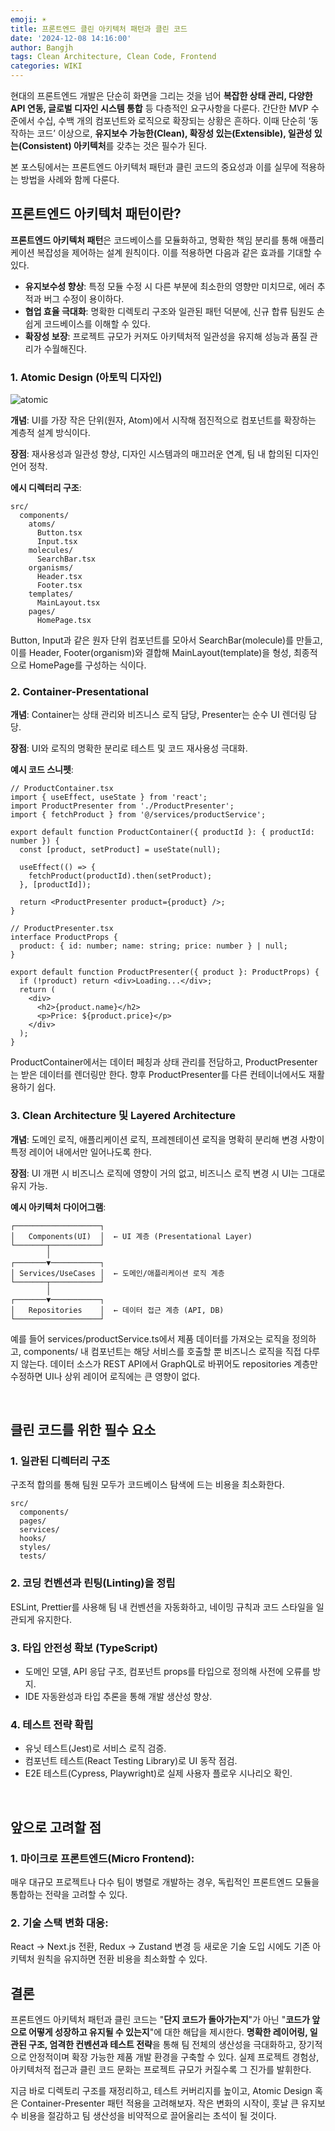 ```yaml
---
emoji: ☀️
title: 프론트엔드 클린 아키텍처 패턴과 클린 코드
date: '2024-12-08 14:16:00'
author: Bangjh
tags: Clean Architecture, Clean Code, Frontend
categories: WIKI
---
```


현대의 프론트엔드 개발은 단순히 화면을 그리는 것을 넘어 **복잡한 상태 관리, 다양한 API 연동, 글로벌 디자인 시스템 통합** 등 다층적인 요구사항을 다룬다. 
간단한 MVP 수준에서 수십, 수백 개의 컴포넌트와 로직으로 확장되는 상황은 흔하다. 
이때 단순히 ‘동작하는 코드’ 이상으로, **유지보수 가능한(Clean), 확장성 있는(Extensible), 일관성 있는(Consistent) 아키텍처**를 갖추는 것은 필수가 된다.

본 포스팅에서는 프론트엔드 아키텍처 패턴과 클린 코드의 중요성과 이를 실무에 적용하는 방법을 사례와 함께 다룬다.

## 프론트엔드 아키텍처 패턴이란?

**프론트엔드 아키텍처 패턴**은 코드베이스를 모듈화하고, 명확한 책임 분리를 통해 애플리케이션 복잡성을 제어하는 설계 원칙이다. 이를 적용하면 다음과 같은 효과를 기대할 수 있다.
- **유지보수성 향상**: 특정 모듈 수정 시 다른 부분에 최소한의 영향만 미치므로, 에러 추적과 버그 수정이 용이하다.
- **협업 효율 극대화**: 명확한 디렉토리 구조와 일관된 패턴 덕분에, 신규 합류 팀원도 손쉽게 코드베이스를 이해할 수 있다.
- **확장성 보장**: 프로젝트 규모가 커져도 아키텍처적 일관성을 유지해 성능과 품질 관리가 수월해진다.

### 1. Atomic Design (아토믹 디자인)

![atomic](atomic.png)

**개념**: UI를 가장 작은 단위(원자, Atom)에서 시작해 점진적으로 컴포넌트를 확장하는 계층적 설계 방식이다.

**장점**: 재사용성과 일관성 향상, 디자인 시스템과의 매끄러운 연계, 팀 내 합의된 디자인 언어 정착. 

**에시 디렉터리 구조**:

```plaintext
src/
  components/
    atoms/
      Button.tsx
      Input.tsx
    molecules/
      SearchBar.tsx
    organisms/
      Header.tsx
      Footer.tsx
    templates/
      MainLayout.tsx
    pages/
      HomePage.tsx
```

Button, Input과 같은 원자 단위 컴포넌트를 모아서 SearchBar(molecule)를 만들고, 이를 Header, Footer(organism)와 결합해 MainLayout(template)을 형성, 최종적으로 HomePage를 구성하는 식이다.

### 2. Container-Presentational

**개념**: Container는 상태 관리와 비즈니스 로직 담당, Presenter는 순수 UI 렌더링 담당.

**장점**: UI와 로직의 명확한 분리로 테스트 및 코드 재사용성 극대화.

**예시 코드 스니펫**:

```tsx
// ProductContainer.tsx
import { useEffect, useState } from 'react';
import ProductPresenter from './ProductPresenter';
import { fetchProduct } from '@/services/productService';

export default function ProductContainer({ productId }: { productId: number }) {
  const [product, setProduct] = useState(null);

  useEffect(() => {
    fetchProduct(productId).then(setProduct);
  }, [productId]);

  return <ProductPresenter product={product} />;
}

// ProductPresenter.tsx
interface ProductProps {
  product: { id: number; name: string; price: number } | null;
}

export default function ProductPresenter({ product }: ProductProps) {
  if (!product) return <div>Loading...</div>;
  return (
    <div>
      <h2>{product.name}</h2>
      <p>Price: ${product.price}</p>
    </div>
  );
}
```

ProductContainer에서는 데이터 페칭과 상태 관리를 전담하고, ProductPresenter는 받은 데이터를 렌더링만 한다. 향후 ProductPresenter를 다른 컨테이너에서도 재활용하기 쉽다.

### 3. Clean Architecture 및 Layered Architecture

**개념**: 도메인 로직, 애플리케이션 로직, 프레젠테이션 로직을 명확히 분리해 변경 사항이 특정 레이어 내에서만 일어나도록 한다.

**장점**: UI 개편 시 비즈니스 로직에 영향이 거의 없고, 비즈니스 로직 변경 시 UI는 그대로 유지 가능.

**예시 아키텍처 다이어그램**:

```plaintext
┌───────────────────┐
│   Components(UI)  │  ← UI 계층 (Presentational Layer)
└───────┬───────────┘
        │
┌───────▼───────────┐
│ Services/UseCases │  ← 도메인/애플리케이션 로직 계층
└───────┬───────────┘
        │
┌───────▼───────────┐
│   Repositories    │  ← 데이터 접근 계층 (API, DB)
└───────────────────┘
```

예를 들어 services/productService.ts에서 제품 데이터를 가져오는 로직을 정의하고, components/ 내 컴포넌트는 해당 서비스를 호출할 뿐 비즈니스 로직을 직접 다루지 않는다. 
데이터 소스가 REST API에서 GraphQL로 바뀌어도 repositories 계층만 수정하면 UI나 상위 레이어 로직에는 큰 영향이 없다.

<br />

## 클린 코드를 위한 필수 요소

### 1. 일관된 디렉터리 구조
   
구조적 합의를 통해 팀원 모두가 코드베이스 탐색에 드는 비용을 최소화한다.

```plaintext
src/
  components/
  pages/
  services/
  hooks/
  styles/
  tests/
```

### 2. 코딩 컨벤션과 린팅(Linting)을 정립

ESLint, Prettier를 사용해 팀 내 컨벤션을 자동화하고, 네이밍 규칙과 코드 스타일을 일관되게 유지한다.

### 3. 타입 안전성 확보 (TypeScript)

- 도메인 모델, API 응답 구조, 컴포넌트 props를 타입으로 정의해 사전에 오류를 방지.
- IDE 자동완성과 타입 추론을 통해 개발 생산성 향상.

### 4. 테스트 전략 확립

- 유닛 테스트(Jest)로 서비스 로직 검증. 
- 컴포넌트 테스트(React Testing Library)로 UI 동작 점검. 
- E2E 테스트(Cypress, Playwright)로 실제 사용자 플로우 시나리오 확인.

<br />

## 앞으로 고려할 점

### 1. 마이크로 프론트엔드(Micro Frontend):
매우 대규모 프로젝트나 다수 팀이 병렬로 개발하는 경우, 독립적인 프론트엔드 모듈을 통합하는 전략을 고려할 수 있다.

### 2. 기술 스택 변화 대응:
React → Next.js 전환, Redux → Zustand 변경 등 새로운 기술 도입 시에도 기존 아키텍처 원칙을 유지하면 전환 비용을 최소화할 수 있다.


## 결론
프론트엔드 아키텍처 패턴과 클린 코드는 "**단지 코드가 돌아가는지**"가 아닌 "**코드가 앞으로 어떻게 성장하고 유지될 수 있는지**"에 대한 해답을 제시한다. **명확한 레이어링, 일관된 구조, 엄격한 컨벤션과 테스트 전략**을 통해 팀 전체의 생산성을 극대화하고, 장기적으로 안정적이며 확장 가능한 제품 개발 환경을 구축할 수 있다. 
실제 프로젝트 경험상, 아키텍처적 접근과 클린 코드 문화는 프로젝트 규모가 커질수록 그 진가를 발휘한다.

지금 바로 디렉토리 구조를 재정리하고, 테스트 커버리지를 높이고, Atomic Design 혹은 Container-Presenter 패턴 적용을 고려해보자. 작은 변화의 시작이, 훗날 큰 유지보수 비용을 절감하고 팀 생산성을 비약적으로 끌어올리는 초석이 될 것이다.

```toc

```
